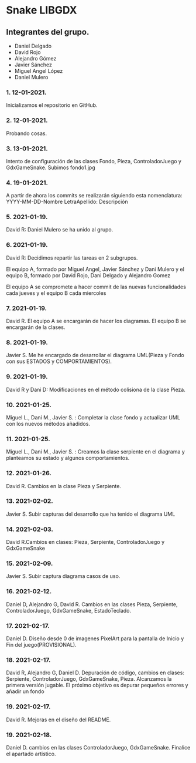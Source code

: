 # Snake LIBGDX

## Integrantes del grupo. <br>

<ul>
<li>Daniel Delgado</li>
<li>David Rojo</li>
<li>Alejandro Gómez</li>
<li>Javier Sánchez</li>
<li>Miguel Angel López</li>
<li>Daniel Mulero</li>
</ul>


### 1. 12-01-2021. <br>
Inicializamos el repositorio en GitHub.
### 2. 12-01-2021. <br>
Probando cosas.
### 3. 13-01-2021. <br>
Intento de configuración de las clases Fondo, Pieza, ControladorJuego y GdxGameSnake. Subimos fondo1.jpg
### 4. 19-01-2021. <br>
A partir de ahora los commits se realizarán siguiendo esta nomenclatura: YYYY-MM-DD-Nombre LetraApellido: Descripción
### 5. 2021-01-19. <br>
David R: Daniel Mulero se ha unido al grupo.
### 6. 2021-01-19. <br>
David R: Decidimos repartir las tareas en 2 subgrupos.

El equipo A, formado por Miguel Angel, Javier Sánchez y Dani Mulero y el equipo B, formado por David Rojo, Dani Delgado y Alejandro Gomez

El equipo A se compromete a hacer commit de las nuevas funcionalidades cada jueves y el equipo B cada miercoles
### 7. 2021-01-19.  <br>
David R. El equipo A se encargarán de hacer los diagramas. El equipo B se encargarán de la clases.
### 8. 2021-01-19. <br>
Javier S. Me he encargado de desarrollar el diagrama UML(Pieza y Fondo con sus ESTADOS y COMPORTAMIENTOS).
### 9. 2021-01-19. <br>
David R y Dani D: Modificaciones en el método colisiona de la clase Pieza.
### 10. 2021-01-25. <br>
Miguel L., Dani M., Javier S. : Completar la clase fondo y actualizar UML con los nuevos métodos añadidos.
### 11. 2021-01-25. <br>
Miguel L., Dani M., Javier S. : Creamos la clase serpiente en el diagrama y planteamos su estado y algunos comportamientos.
### 12. 2021-01-26. <br>
David R. Cambios en la clase Pieza y Serpiente.
### 13. 2021-02-02. <br>
Javier S. Subir capturas del desarrollo que ha tenido el diagrama UML
### 14. 2021-02-03. <br>
David R.Cambios en clases: Pieza, Serpiente, ControladorJuego y GdxGameSnake
### 15. 2021-02-09. <br>
Javier S. Subir captura diagrama casos de uso.
### 16. 2021-02-12. <br>
Daniel D, Alejandro G, David R. Cambios en las clases Pieza, Serpiente, ControladorJuego, GdxGameSnake, EstadoTeclado.
### 17. 2021-02-17. <br>
Daniel D. Diseño desde 0 de imagenes PixelArt para la pantalla de Inicio y Fin del juego(PROVISIONAL).
### 18. 2021-02-17. <br>
David R, Alejandro G, Daniel D. Depuración de código, cambios en clases: Serpiente, ControladorJuego, GdxGameSnake, Pieza. Alcanzamos la primera versión jugable. El próximo objetivo es depurar pequeños errores y añadir un fondo
### 19. 2021-02-17. <br>
David R. Mejoras en el diseño del README.
### 19. 2021-02-18. <br>
Daniel D. cambios en las clases ControladorJuego, GdxGameSnake. Finalice el apartado artistico.
